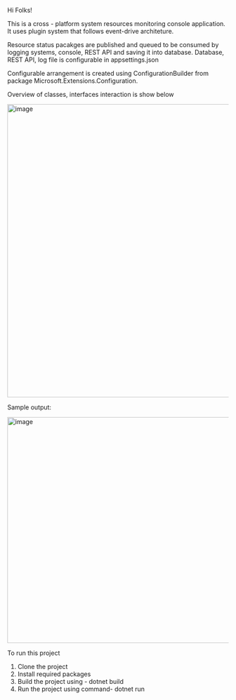 Hi Folks!

This is a cross - platform system resources monitoring console application. It uses plugin system that follows event-drive architeture.

Resource status pacakges are published and queued to be consumed by logging systems, console, REST API and saving it into database.
Database, REST API, log file is configurable in appsettings.json

Configurable arrangement is created using ConfigurationBuilder from package Microsoft.Extensions.Configuration.

Overview of classes, interfaces interaction is show below

<img width="1387" height="668" alt="image" src="https://github.com/user-attachments/assets/1cf5cc34-2fc2-4002-ac88-eccd4f7b16e5" />



Sample output:

<img width="976" height="515" alt="image" src="https://github.com/user-attachments/assets/a39a99d6-a17b-4312-add8-f9cf4e52d858" />


To run this project
1. Clone the project
2. Install required packages
3. Build the project using  -       dotnet build
4. Run the project using command-   dotnet run
